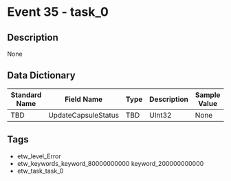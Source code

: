 # Event 35 - task_0

## Description
None

## Data Dictionary
|Standard Name|Field Name|Type|Description|Sample Value|
|---|---|---|---|---|
|TBD|UpdateCapsuleStatus|TBD|UInt32|None|None|

## Tags
* etw_level_Error
* etw_keywords_keyword_80000000000 keyword_200000000000
* etw_task_task_0